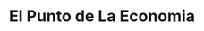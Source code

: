 ---
title: "El Punto de La Economia"
url: /pereira-risaralda/el-punto-de-la-economia/
shop: Allgemein
---